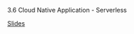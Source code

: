 3.6 Cloud Native Application - Serverless

[Slides](https://docs.google.com/presentation/d/1E03mnYNLxVIsQXOWZgTuge5rK1kgcMUideyZfQcqnf8/edit#slide=id.g259b6f02d36_0_13)
